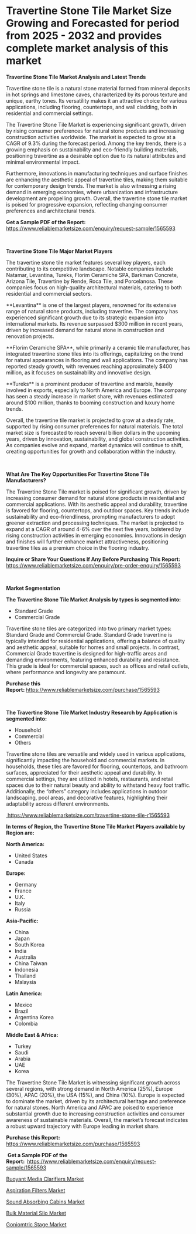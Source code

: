 <p><h1>Travertine Stone Tile Market Size Growing and Forecasted for period from 2025 - 2032 and provides complete market analysis of this market</h1></p><p><strong>Travertine Stone Tile Market Analysis and Latest Trends</strong></p>
<p><p>Travertine stone tile is a natural stone material formed from mineral deposits in hot springs and limestone caves, characterized by its porous texture and unique, earthy tones. Its versatility makes it an attractive choice for various applications, including flooring, countertops, and wall cladding, both in residential and commercial settings.</p><p>The Travertine Stone Tile Market is experiencing significant growth, driven by rising consumer preferences for natural stone products and increasing construction activities worldwide. The market is expected to grow at a CAGR of 9.3% during the forecast period. Among the key trends, there is a growing emphasis on sustainability and eco-friendly building materials, positioning travertine as a desirable option due to its natural attributes and minimal environmental impact.</p><p>Furthermore, innovations in manufacturing techniques and surface finishes are enhancing the aesthetic appeal of travertine tiles, making them suitable for contemporary design trends. The market is also witnessing a rising demand in emerging economies, where urbanization and infrastructure development are propelling growth. Overall, the travertine stone tile market is poised for progressive expansion, reflecting changing consumer preferences and architectural trends.</p></p>
<p><strong>Get a Sample PDF of the Report:&nbsp;</strong> <a href="https://www.reliablemarketsize.com/enquiry/request-sample/1565593?utm_campaign=3447&utm_medium=2&utm_source=Github&utm_content=ia&utm_term=31032025&utm_id=travertine-stone-tile">https://www.reliablemarketsize.com/enquiry/request-sample/1565593</a></p>
<p>&nbsp;</p>
<p><strong>Travertine Stone Tile Major Market Players</strong></p>
<p><p>The travertine stone tile market features several key players, each contributing to its competitive landscape. Notable companies include Natamar, Levantina, Tureks, Florim Ceramiche SPA, Barkman Concrete, Arizona Tile, Travertine by Rende, Roca Tile, and Porcelanosa. These companies focus on high-quality architectural materials, catering to both residential and commercial sectors.</p><p>**Levantina** is one of the largest players, renowned for its extensive range of natural stone products, including travertine. The company has experienced significant growth due to its strategic expansion into international markets. Its revenue surpassed $300 million in recent years, driven by increased demand for natural stone in construction and renovation projects.</p><p>**Florim Ceramiche SPA**, while primarily a ceramic tile manufacturer, has integrated travertine stone tiles into its offerings, capitalizing on the trend for natural appearances in flooring and wall applications. The company has reported steady growth, with revenues reaching approximately $400 million, as it focuses on sustainability and innovative design.</p><p>**Tureks** is a prominent producer of travertine and marble, heavily involved in exports, especially to North America and Europe. The company has seen a steady increase in market share, with revenues estimated around $100 million, thanks to booming construction and luxury home trends.</p><p>Overall, the travertine tile market is projected to grow at a steady rate, supported by rising consumer preferences for natural materials. The total market size is forecasted to reach several billion dollars in the upcoming years, driven by innovation, sustainability, and global construction activities. As companies evolve and expand, market dynamics will continue to shift, creating opportunities for growth and collaboration within the industry.</p></p>
<p>&nbsp;</p>
<p><strong>What Are The Key Opportunities For Travertine Stone Tile Manufacturers?</strong></p>
<p><p>The Travertine Stone Tile market is poised for significant growth, driven by increasing consumer demand for natural stone products in residential and commercial applications. With its aesthetic appeal and durability, travertine is favored for flooring, countertops, and outdoor spaces. Key trends include sustainability and eco-friendliness, prompting manufacturers to adopt greener extraction and processing techniques. The market is projected to expand at a CAGR of around 4-6% over the next five years, bolstered by rising construction activities in emerging economies. Innovations in design and finishes will further enhance market attractiveness, positioning travertine tiles as a premium choice in the flooring industry.</p></p>
<p><strong>Inquire or Share Your Questions If Any Before Purchasing This Report:</strong> <a href="https://www.reliablemarketsize.com/enquiry/pre-order-enquiry/1565593?utm_campaign=3447&utm_medium=2&utm_source=Github&utm_content=ia&utm_term=31032025&utm_id=travertine-stone-tile">https://www.reliablemarketsize.com/enquiry/pre-order-enquiry/1565593</a></p>
<p>&nbsp;</p>
<p><strong>Market Segmentation</strong></p>
<p><strong>The Travertine Stone Tile Market Analysis by types is segmented into:</strong></p>
<p><ul><li>Standard Grade</li><li>Commercial Grade</li></ul></p>
<p><p>Travertine stone tiles are categorized into two primary market types: Standard Grade and Commercial Grade. Standard Grade travertine is typically intended for residential applications, offering a balance of quality and aesthetic appeal, suitable for homes and small projects. In contrast, Commercial Grade travertine is designed for high-traffic areas and demanding environments, featuring enhanced durability and resistance. This grade is ideal for commercial spaces, such as offices and retail outlets, where performance and longevity are paramount.</p></p>
<p><strong>Purchase this Report:&nbsp;</strong><a href="https://www.reliablemarketsize.com/purchase/1565593?utm_campaign=3447&utm_medium=2&utm_source=Github&utm_content=ia&utm_term=31032025&utm_id=travertine-stone-tile">https://www.reliablemarketsize.com/purchase/1565593</a></p>
<p>&nbsp;</p>
<p><strong>The Travertine Stone Tile Market Industry Research by Application is segmented into:</strong></p>
<p><ul><li>Household</li><li>Commercial</li><li>Others</li></ul></p>
<p><p>Travertine stone tiles are versatile and widely used in various applications, significantly impacting the household and commercial markets. In households, these tiles are favored for flooring, countertops, and bathroom surfaces, appreciated for their aesthetic appeal and durability. In commercial settings, they are utilized in hotels, restaurants, and retail spaces due to their natural beauty and ability to withstand heavy foot traffic. Additionally, the “others” category includes applications in outdoor landscaping, pool areas, and decorative features, highlighting their adaptability across different environments.</p></p>
<p><a href="https://www.reliablemarketsize.com/travertine-stone-tile-r1565593?utm_campaign=3447&utm_medium=2&utm_source=Github&utm_content=ia&utm_term=31032025&utm_id=travertine-stone-tile">&nbsp;https://www.reliablemarketsize.com/travertine-stone-tile-r1565593</a></p>
<p><strong>In terms of Region, the Travertine Stone Tile Market Players available by Region are:</strong></p>
<p>
    <p> <strong> North America: </strong>
        <ul>
            <li>United States</li>
            <li>Canada</li>
        </ul>
        </p> 
    <p> <strong> Europe: </strong>
        <ul>
            <li>Germany</li>
            <li>France</li>
            <li>U.K.</li>
            <li>Italy</li>
            <li>Russia</li>
        </ul>
        </p> 
    <p> <strong> Asia-Pacific: </strong>
        <ul>
            <li>China</li>
            <li>Japan</li>
            <li>South Korea</li>
            <li>India</li>
            <li>Australia</li>
            <li>China Taiwan</li>
            <li>Indonesia</li>
            <li>Thailand</li>
            <li>Malaysia</li>
        </ul>
        </p> 
    <p> <strong> Latin America: </strong>
        <ul>
            <li>Mexico</li>
            <li>Brazil</li>
            <li>Argentina Korea</li>
            <li>Colombia</li>
        </ul>
        </p> 
    <p> <strong> Middle East & Africa: </strong>
        <ul>
            <li>Turkey</li>
            <li>Saudi</li>
            <li>Arabia</li>
            <li>UAE</li>
            <li>Korea</li>
        </ul>
    </p>
    </p>
<p><p>The Travertine Stone Tile Market is witnessing significant growth across several regions, with strong demand in North America (25%), Europe (30%), APAC (20%), the USA (15%), and China (10%). Europe is expected to dominate the market, driven by its architectural heritage and preference for natural stones. North America and APAC are poised to experience substantial growth due to increasing construction activities and consumer awareness of sustainable materials. Overall, the market’s forecast indicates a robust upward trajectory with Europe leading in market share.</p></p>
<p><strong>Purchase this Report: </strong><a href="https://www.reliablemarketsize.com/purchase/1565593?utm_campaign=3447&utm_medium=2&utm_source=Github&utm_content=ia&utm_term=31032025&utm_id=travertine-stone-tile">https://www.reliablemarketsize.com/purchase/1565593</a></p>
<p>&nbsp;<strong>Get a Sample PDF of the Report:&nbsp;&nbsp;</strong><a href="https://www.reliablemarketsize.com/enquiry/request-sample/1565593?utm_campaign=3447&utm_medium=2&utm_source=Github&utm_content=ia&utm_term=31032025&utm_id=travertine-stone-tile">https://www.reliablemarketsize.com/enquiry/request-sample/1565593</a></p>
<p><strong></strong></p>
<p><p><a href="https://www.linkedin.com/pulse/buoyant-media-clarifiers-market-predictions-taking-consideration-8trgf?utm_campaign=3447&utm_medium=2&utm_source=Github&utm_content=ia&utm_term=31032025&utm_id=travertine-stone-tile">Buoyant Media Clarifiers Market</a></p><p><a href="https://www.linkedin.com/pulse/aspiration-filters-market-analysis-shows-detailed-trends-ibpmf?utm_campaign=3447&utm_medium=2&utm_source=Github&utm_content=ia&utm_term=31032025&utm_id=travertine-stone-tile">Aspiration Filters Market</a></p><p><a href="https://www.linkedin.com/pulse/comprehensive-analysis-sound-absorbing-cabins-market-scope-jijtf?utm_campaign=3447&utm_medium=2&utm_source=Github&utm_content=ia&utm_term=31032025&utm_id=travertine-stone-tile">Sound Absorbing Cabins Market</a></p><p><a href="https://www.linkedin.com/pulse/bulk-material-silo-market-size-2025-2032-reports-rise-cagr-brdbf?utm_campaign=3447&utm_medium=2&utm_source=Github&utm_content=ia&utm_term=31032025&utm_id=travertine-stone-tile">Bulk Material Silo Market</a></p><p><a href="https://www.linkedin.com/pulse/analysis-goniomtric-stage-market-fueled-growth-cagr-63-ncwlf?utm_campaign=3447&utm_medium=2&utm_source=Github&utm_content=ia&utm_term=31032025&utm_id=travertine-stone-tile">Goniomtric Stage Market</a></p></p>